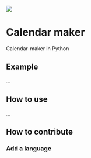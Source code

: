 ![](http://i.imgur.com/dPvMpHz.jpg)

# Calendar maker
Calendar-maker in Python

## Example
...

## How to use
...

## How to contribute
### Add a language

